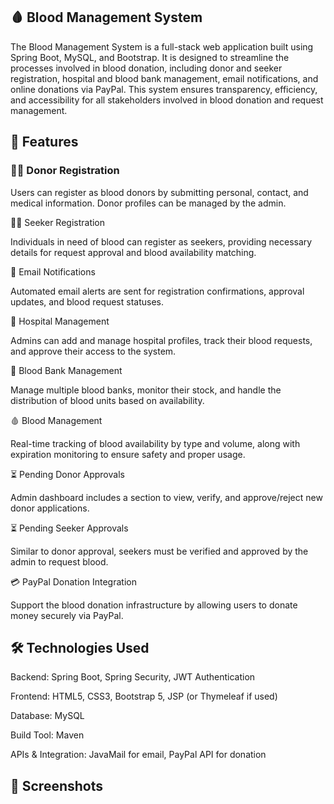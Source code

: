 ## 🩸 Blood Management System

The Blood Management System is a full-stack web application built using Spring Boot, MySQL, and Bootstrap. It is designed to streamline the processes involved in blood donation, including donor and seeker registration, hospital and blood bank management, email notifications, and online donations via PayPal. This system ensures transparency, efficiency, and accessibility for all stakeholders involved in blood donation and request management.


## 🚀 Features

### 🧑‍📝 Donor Registration

Users can register as blood donors by submitting personal, contact, and medical information. Donor profiles can be managed by the admin.


🧍‍♂️ Seeker Registration

Individuals in need of blood can register as seekers, providing necessary details for request approval and blood availability matching.


📩 Email Notifications

Automated email alerts are sent for registration confirmations, approval updates, and blood request statuses.


🏥 Hospital Management

Admins can add and manage hospital profiles, track their blood requests, and approve their access to the system.

🏦 Blood Bank Management

Manage multiple blood banks, monitor their stock, and handle the distribution of blood units based on availability.


🩸 Blood Management

Real-time tracking of blood availability by type and volume, along with expiration monitoring to ensure safety and proper usage.


⏳ Pending Donor Approvals

Admin dashboard includes a section to view, verify, and approve/reject new donor applications.


⏳ Pending Seeker Approvals

Similar to donor approval, seekers must be verified and approved by the admin to request blood.


💳 PayPal Donation Integration

Support the blood donation infrastructure by allowing users to donate money securely via PayPal.


## 🛠️ Technologies Used


Backend: Spring Boot, Spring Security, JWT Authentication

Frontend: HTML5, CSS3, Bootstrap 5, JSP (or Thymeleaf if used)

Database: MySQL

Build Tool: Maven

APIs & Integration: JavaMail for email, PayPal API for donation


## 📸 Screenshots

